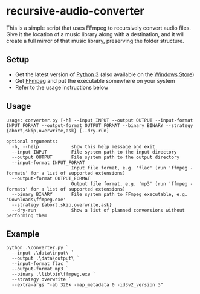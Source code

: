 # recursive-audio-converter

This is a simple script that uses FFmpeg to recursively convert audio files. Give it the location of a music library along with a destination, and it will create a full mirror of that music library, preserving the folder structure.

## Setup

- Get the latest version of [Python 3](https://www.python.org/) (also available on the [Windows Store](https://www.microsoft.com/en-us/p/python-39/9p7qfqmjrfp7))
- Get [FFmpeg](https://www.ffmpeg.org/) and put the executable somewhere on your system
- Refer to the usage instructions below

## Usage

```
usage: converter.py [-h] --input INPUT --output OUTPUT --input-format INPUT_FORMAT --output-format OUTPUT_FORMAT --binary BINARY --strategy {abort,skip,overwrite,ask} [--dry-run]

optional arguments:
  -h, --help            show this help message and exit
  --input INPUT         File system path to the input directory
  --output OUTPUT       File system path to the output directory
  --input-format INPUT_FORMAT
                        Input file format, e.g. 'flac' (run 'ffmpeg -formats' for a list of supported extensions)
  --output-format OUTPUT_FORMAT
                        Output file format, e.g. 'mp3' (run 'ffmpeg -formats' for a list of supported extensions)
  --binary BINARY       File system path to FFmpeg executable, e.g. 'Downloads\ffmpeg.exe'
  --strategy {abort,skip,overwrite,ask}
  --dry-run             Show a list of planned conversions without performing them
```

## Example

```
python .\converter.py `
  --input .\data\input\ `
  --output .\data\output\ `
  --input-format flac `
  --output-format mp3 `
  --binary .\lib\bin\ffmpeg.exe `
  --strategy overwrite `
  --extra-args "-ab 320k -map_metadata 0 -id3v2_version 3"
```
